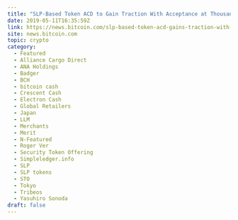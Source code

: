 ```yaml
---
title: "SLP-Based Token ACD to Gain Traction With Acceptance at Thousands of Shops"
date: 2019-05-11T16:35:59Z
link: https://news.bitcoin.com/slp-based-token-acd-gains-traction-with-acceptance-at-thousands-of-shops/?utm_medium=RSS&utm_source=hune
site: news.bitcoin.com
topic: crypto
category:
  - Featured
  - Alliance Cargo Direct
  - ANA Holdings
  - Badger
  - BCH
  - bitcoin cash
  - Crescent Cash
  - Electron Cash
  - Global Retailers
  - Japan
  - LLM
  - Merchants
  - Merit
  - N-Featured
  - Roger Ver
  - Security Token Offering
  - Simpleledger.info
  - SLP
  - SLP tokens
  - STO
  - Tokyo
  - Tribeos
  - Yasuhiro Sonoda
draft: false
---
```

